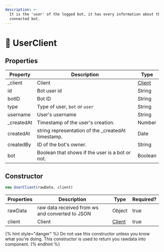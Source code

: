 ```yaml
---
description: >-
  It is the 'user' of the logged bot, it has every information about the
  connected bot.
---
```


# 👾 UserClient

## Properties

| Property    | Description                                         | Type                                         |
| ----------- | --------------------------------------------------- | -------------------------------------------- |
| \_client    | Client                                              | [Client](../../v.0.1.6/components/client.md) |
| id          | Bot user id                                         | String                                       |
| botID       | Bot ID                                              | String                                       |
| type        | Type of user, `bot` or `user`                       | String                                       |
| username    | User's username                                     | String                                       |
| \_createdAt | Timestamp of the user's creation.                   | Number                                       |
| createdAt   | string representation of the \_createdAt timestamp. | Date                                         |
| createdBy   | ID of the bot's owner.                              | String                                       |
| bot         | Boolean that shows if the user is a bot or not.     | Boolean                                      |

## Constructor

```javascript
new UserClient(rawData, client)
```

| Properties | Description                                     | Type                                         | Required? |
| ---------- | ----------------------------------------------- | -------------------------------------------- | --------- |
| rawData    | raw data received from ws and converted to JSON | Object                                       | true      |
| client     | Client                                          | [Client](../../v.0.1.6/components/client.md) | true      |

{% hint style="danger" %}
Do not use this constructor unless you know what you're doing. This constructor is used to return you rawdata into component.
{% endhint %}
